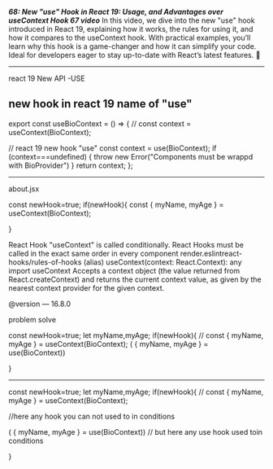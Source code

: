 *****68: New "use" Hook in React 19: Usage, and Advantages over useContext Hook 67 video*****
In this video, we dive into the new "use" hook introduced in React 19, explaining how it works, the rules for using it, and how it compares to the useContext hook. With practical examples, you’ll learn why this hook is a game-changer and how it can simplify your code. Ideal for developers eager to stay up-to-date with React’s latest features. 💸

----------------------------------------------------

react 19 New API -USE

new hook in react 19  name of "use"
-----
export const useBioContext = () => {
  // const context = useContext(BioContext);

  // react 19 new hook "use"
  const context = use(BioContext);
  if (context===undefined) {
    throw new Error("Components must be wrappd with BioProvider")
  }
  return context;
};

-------
about.jsx

const newHook=true;
if(newHook){
  const { myName, myAge } = useContext(BioContext);

}



React Hook "useContext" is called conditionally. React Hooks must be called in the exact same order in every component render.eslintreact-hooks/rules-of-hooks
(alias) useContext<any>(context: React.Context<any>): any
import useContext
Accepts a context object (the value returned from React.createContext) and returns the current context value, as given by the nearest context provider for the given context.

@version — 16.8.0



problem solve

const newHook=true;
let myName,myAge;
if(newHook){
  // const { myName, myAge } = useContext(BioContext);
  ( { myName, myAge } = use(BioContext))

}

-----

const newHook=true;
let myName,myAge;
if(newHook){
  // const { myName, myAge } = useContext(BioContext);

  //here any hook you can not used to in conditions

  ( { myName, myAge } = use(BioContext))
  // but here any  use hook  used toin conditions

}
